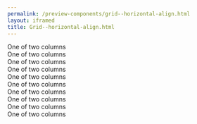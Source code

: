 ```yaml
--- 
permalink: /preview-components/grid--horizontal-align.html
layout: iframed 
title: Grid--horizontal-align.html
---
```

<div class="grid-example">
    <div class="container">
        <div class="row justify-content-start">
            <div class="col-4">
                One of two columns
            </div>
            <div class="col-4">
                One of two columns
            </div>
        </div>
        <div class="row justify-content-center">
            <div class="col-4">
                One of two columns
            </div>
            <div class="col-4">
                One of two columns
            </div>
        </div>
        <div class="row justify-content-end">
            <div class="col-4">
                One of two columns
            </div>
            <div class="col-4">
                One of two columns
            </div>
        </div>
        <div class="row justify-content-around">
            <div class="col-4">
                One of two columns
            </div>
            <div class="col-4">
                One of two columns
            </div>
        </div>
        <div class="row justify-content-between">
            <div class="col-4">
                One of two columns
            </div>
            <div class="col-4">
                One of two columns
            </div>
        </div>
    </div>
</div>